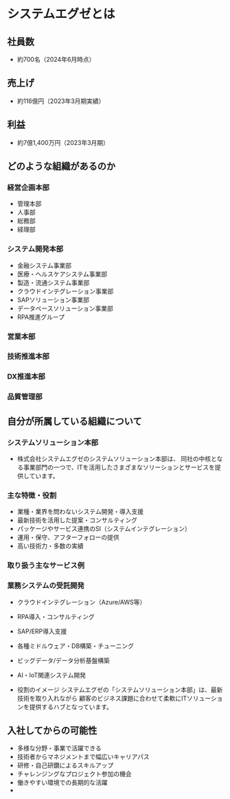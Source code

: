 # システムエグゼとは
## 社員数
- 約700名（2024年6月時点）

## 売上げ
- 約116億円（2023年3月期実績）

## 利益
- 約7億1,400万円（2023年3月期）

## どのような組織があるのか
### 経営企画本部
- 管理本部
- 人事部
- 総務部
- 経理部
### システム開発本部
- 金融システム事業部
- 医療・ヘルスケアシステム事業部
- 製造・流通システム事業部
-  クラウドインテグレーション事業部
-  SAPソリューション事業部
-  データベースソリューション事業部
- RPA推進グループ
### 営業本部
### 技術推進本部
### DX推進本部
### 品質管理部

## 自分が所属している組織について
### システムソリューション本部
- 株式会社システムエグゼのシステムソリューション本部は、
同社の中核となる事業部門の一つで、ITを活用したさまざまなソリーションとサービスを提供しています。

### 主な特徴・役割
- 業種・業界を問わないシステム開発・導入支援
- 最新技術を活用した提案・コンサルティング
- パッケージやサービス連携のSI（システムインテグレーション）
- 運用・保守、アフターフォローの提供
- 高い技術力・多数の実績

### 取り扱う主なサービス例
### 業務システムの受託開発
- クラウドインテグレーション（Azure/AWS等）
- RPA導入・コンサルティング
- SAP/ERP導入支援
- 各種ミドルウェア・DB構築・チューニング
- ビッグデータ/データ分析基盤構築
- AI・IoT関連システム開発

- 役割のイメージ
システムエグゼの「システムソリューション本部」は、最新技術を取り入れながら
顧客のビジネス課題に合わせて柔軟にITソリューションを提供するハブとなっています。

## 入社してからの可能性
- 多様な分野・事業で活躍できる
- 技術者からマネジメントまで幅広いキャリアパス
- 研修・自己研鑽によるスキルアップ
- チャレンジングなプロジェクト参加の機会
- 働きやすい環境での長期的な活躍
- 
 
